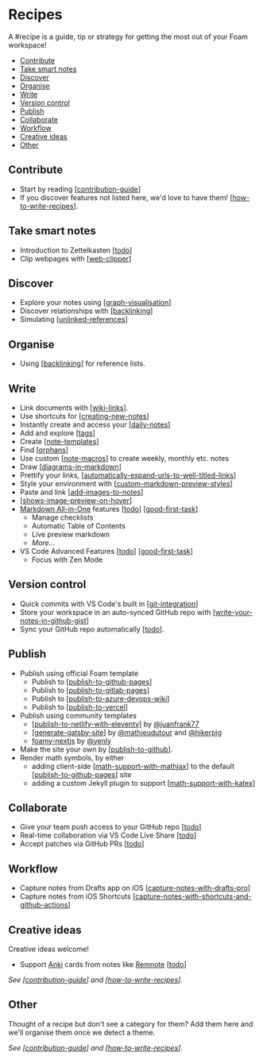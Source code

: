 <!-- omit in toc -->
# Recipes

A #recipe is a guide, tip or strategy for getting the most out of your Foam workspace!

- [Contribute](#contribute)
- [Take smart notes](#take-smart-notes)
- [Discover](#discover)
- [Organise](#organise)
- [Write](#write)
- [Version control](#version-control)
- [Publish](#publish)
- [Collaborate](#collaborate)
- [Workflow](#workflow)
- [Creative ideas](#creative-ideas)
- [Other](#other)

## Contribute

- Start by reading [[contribution-guide]]
- If you discover features not listed here, we'd love to have them! [[how-to-write-recipes]].

## Take smart notes

- Introduction to Zettelkasten [[todo]]
- Clip webpages with [[web-clipper]]

## Discover

- Explore your notes using [[graph-visualisation]]
- Discover relationships with [[backlinking]]
- Simulating [[unlinked-references]]

## Organise

- Using [[backlinking]] for reference lists.

## Write

- Link documents with [[wiki-links]].
- Use shortcuts for [[creating-new-notes]]
- Instantly create and access your [[daily-notes]]
- Add and explore [[tags]]
- Create [[note-templates]]
- Find [[orphans]]
- Use custom [[note-macros]] to create weekly, monthly etc. notes
- Draw [[diagrams-in-markdown]]
- Prettify your links, [[automatically-expand-urls-to-well-titled-links]]
- Style your environment with [[custom-markdown-preview-styles]]
- Paste and link [[add-images-to-notes]]
- [[shows-image-preview-on-hover]]
- [Markdown All-in-One](https://marketplace.visualstudio.com/items?itemName=yzhang.markdown-all-in-one) features [[todo]] [[good-first-task]]
  - Manage checklists
  - Automatic Table of Contents
  - Live preview markdown
  - _More..._
- VS Code Advanced Features [[todo]] [[good-first-task]]
  - Focus with Zen Mode

## Version control

- Quick commits with VS Code's built in [[git-integration]]
- Store your workspace in an auto-synced GitHub repo with [[write-your-notes-in-github-gist]]
- Sync your GitHub repo automatically [[todo]].

## Publish

- Publish using official Foam template
  - Publish to [[publish-to-github-pages]]
  - Publish to [[publish-to-gitlab-pages]]
  - Publish to [[publish-to-azure-devops-wiki]]
  - Publish to [[publish-to-vercel]]
- Publish using community templates
  - [[publish-to-netlify-with-eleventy]] by [@juanfrank77](https://github.com/juanfrank77)
  - [[generate-gatsby-site]] by [@mathieudutour](https://github.com/mathieudutour) and [@hikerpig](https://github.com/hikerpig)
  - [foamy-nextjs](https://github.com/yenly/foamy-nextjs) by [@yenly](https://github.com/yenly)
- Make the site your own by [[publish-to-github]].
- Render math symbols, by either
  - adding client-side [[math-support-with-mathjax]] to the default [[publish-to-github-pages]] site
  - adding a custom Jekyll plugin to support [[math-support-with-katex]]

## Collaborate

- Give your team push access to your GitHub repo [[todo]]
- Real-time collaboration via VS Code Live Share [[todo]]
- Accept patches via GitHub PRs [[todo]]

## Workflow

- Capture notes from Drafts app on iOS [[capture-notes-with-drafts-pro]]
- Capture notes from iOS Shortcuts [[capture-notes-with-shortcuts-and-github-actions]]

## Creative ideas

Creative ideas welcome!

- Support [Anki](https://apps.ankiweb.net/) cards from notes like [Remnote](https://www.remnote.io/) [[todo]]

_See [[contribution-guide]] and [[how-to-write-recipes]]._

## Other

Thought of a recipe but don't see a category for them? Add them here and we'll organise them once we detect a theme.

_See [[contribution-guide]] and [[how-to-write-recipes]]._

[//begin]: # "Autogenerated link references for markdown compatibility"
[contribution-guide]: ../contribution-guide.md "Contribution Guide"
[how-to-write-recipes]: how-to-write-recipes.md "How to Write Recipes"
[todo]: ../dev/todo.md "Todo"
[web-clipper]: web-clipper.md "Web Clipper"
[graph-visualisation]: ../features/graph-visualisation.md "Graph Visualisation"
[backlinking]: ../features/backlinking.md "Backlinking"
[unlinked-references]: ../dev/unlinked-references.md "Unlinked references (stub)"
[wiki-links]: ../wiki-links.md "Wiki Links"
[creating-new-notes]: ../features/creating-new-notes.md "Creating New Notes"
[daily-notes]: ../features/daily-notes.md "Daily notes"
[tags]: ../features/tags.md "Tags"
[note-templates]: ../features/note-templates.md "Note Templates"
[orphans]: ../features/orphans.md "Orphans"
[note-macros]: note-macros.md "Custom Note Macros"
[diagrams-in-markdown]: diagrams-in-markdown.md "Diagrams in Markdown"
[automatically-expand-urls-to-well-titled-links]: automatically-expand-urls-to-well-titled-links.md "Automatically Expand URLs to Well-Titled Links"
[custom-markdown-preview-styles]: ../features/custom-markdown-preview-styles.md "Custom Markdown Preview Styles"
[add-images-to-notes]: add-images-to-notes.md "Add images to your notes"
[shows-image-preview-on-hover]: shows-image-preview-on-hover.md "Shows Image Preview on Hover"
[good-first-task]: ../dev/good-first-task.md "Good First Task"
[git-integration]: ../features/git-integration.md "Git Integration"
[write-your-notes-in-github-gist]: write-your-notes-in-github-gist.md "Write your notes in GitHub Gist"
[publish-to-github-pages]: ../publishing/publish-to-github-pages.md "Github Pages"
[publish-to-gitlab-pages]: ../publishing/publish-to-gitlab-pages.md "GitLab Pages"
[publish-to-azure-devops-wiki]: ../publishing/publish-to-azure-devops-wiki.md "Publish to Azure DevOps Wiki"
[publish-to-vercel]: ../publishing/publish-to-vercel.md "Publish to Vercel"
[publish-to-netlify-with-eleventy]: ../publishing/publish-to-netlify-with-eleventy.md "Publish to Netlify with Eleventy"
[generate-gatsby-site]: ../publishing/generate-gatsby-site.md "Generate a site using Gatsby"
[publish-to-github]: ../publishing/publish-to-github.md "Publish to GitHub"
[math-support-with-mathjax]: ../publishing/math-support-with-mathjax.md "Math Support"
[math-support-with-katex]: ../publishing/math-support-with-katex.md "Katex Math Rendering"
[capture-notes-with-drafts-pro]: capture-notes-with-drafts-pro.md "Capture Notes With Drafts Pro"
[capture-notes-with-shortcuts-and-github-actions]: capture-notes-with-shortcuts-and-github-actions.md "Capture Notes With Shortcuts and GitHub Actions"
[//end]: # "Autogenerated link references"
